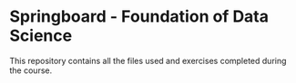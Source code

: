 # Springboard - Foundation of Data Science

This repository contains all the files used and exercises completed during the course.
